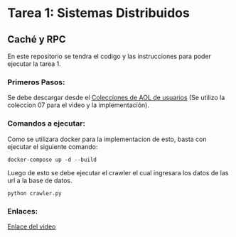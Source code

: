 # Tarea 1: Sistemas Distribuidos
## Caché y RPC
En este repositorio se tendra el codigo y las instrucciones para poder ejecutar la tarea 1.
### Primeros Pasos:
Se debe descargar desde el [Colecciones de AOL de usuarios](http://www.cim.mcgill.ca/~dudek/206/Logs/AOL-user-ct-collection/) (Se utilizo la coleccion 07 para el video y la implementación).

### Comandos a ejecutar:
Como se utilizara docker para la implementacion de esto, basta con ejecutar el siguiente comando:
```
docker-compose up -d --build

```
Luego de esto se debe ejecutar el crawler el cual ingresara los datos de las url a la base de datos.
```
python crawler.py
```
### Enlaces:
[Enlace del video](https://drive.google.com/drive/folders/1t01ZKLOTjSJBgPLkujt7UBCZnZo1x7Yt?usp=sharing)


